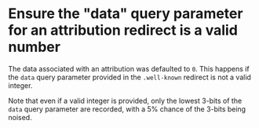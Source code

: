 # Ensure the "data" query parameter for an attribution redirect is a valid number

The data associated with an attribution was defaulted to `0`.
This happens if the `data` query parameter provided in the `.well-known` redirect
is not a valid integer.

Note that even if a valid integer is provided, only the lowest 3-bits of the `data` query parameter
are recorded, with a 5% chance of the 3-bits being noised.
